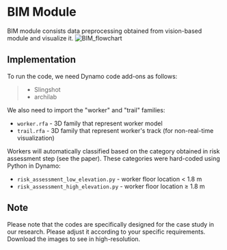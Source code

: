 # BIM Module
BIM module consists data preprocessing obtained from vision-based module and visualize it.
![BIM_flowchart](https://github.com/almosenja/Safety-BIM-Vision/assets/94098493/713fa066-f674-4219-abd1-ae3374efbcc9)

## Implementation
To run the code, we need Dynamo code add-ons as follows:
> * Slingshot
> * archilab

We also need to import the "worker" and "trail" families:
* `worker.rfa` - 3D family that represent worker model
* `trail.rfa` - 3D family that represent worker's track (for non-real-time visualization)

Workers will automatically classified based on the category obtained in risk assessment step (see the paper). These categories were hard-coded using Python in Dynamo:
* `risk_assessment_low_elevation.py` - worker floor location < 1.8 m
* `risk_assessment_high_elevation.py` - worker floor location ≥  1.8 m

## Note
Please note that the codes are specifically designed for the case study in our research. Please adjust it according to your specific requirements. Download the images to see in high-resolution.
